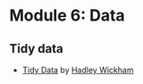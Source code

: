 # Module 6: Data
## Tidy data

- [Tidy Data](https://vita.had.co.nz/papers/tidy-data.pdf) by [Hadley Wickham](http://hadley.nz/)

